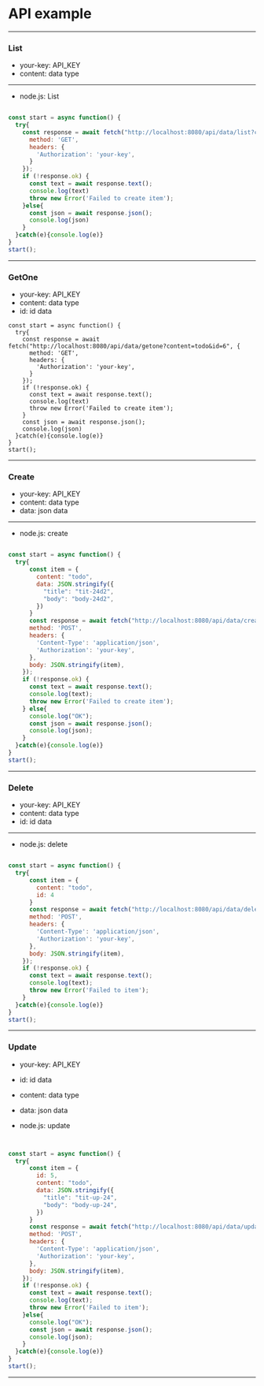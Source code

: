 # API example

***
### List

* your-key: API_KEY 
* content: data type

***
* node.js: List

```js

const start = async function() {
  try{
    const response = await fetch("http://localhost:8080/api/data/list?content=todo&order=desc", {
      method: 'GET',
      headers: {
        'Authorization': 'your-key',
      }
    });
    if (!response.ok) {
      const text = await response.text();
      console.log(text)
      throw new Error('Failed to create item');
    }else{
      const json = await response.json();
      console.log(json)
    }
  }catch(e){console.log(e)}
}
start();
```
***

### GetOne

* your-key: API_KEY 
* content: data type
* id: id data

```
const start = async function() {
  try{
    const response = await fetch("http://localhost:8080/api/data/getone?content=todo&id=6", {
      method: 'GET',
      headers: {
        'Authorization': 'your-key',
      }
    });
    if (!response.ok) {
      const text = await response.text();
      console.log(text)
      throw new Error('Failed to create item');
    }
    const json = await response.json();
    console.log(json)
  }catch(e){console.log(e)}
}
start();

```

***
### Create

* your-key: API_KEY 
* content: data type
* data: json data

***
* node.js: create

```js

const start = async function() {
  try{
      const item = {
        content: "todo",
        data: JSON.stringify({
          "title": "tit-24d2",
          "body": "body-24d2",
        })
      }
      const response = await fetch("http://localhost:8080/api/data/create", {
      method: 'POST',
      headers: {
        'Content-Type': 'application/json',
        'Authorization': 'your-key',
      },
      body: JSON.stringify(item),
    });
    if (!response.ok) {
      const text = await response.text();
      console.log(text);
      throw new Error('Failed to create item');
    } else{
      console.log("OK");
      const json = await response.json();
      console.log(json);
    }
  }catch(e){console.log(e)}
}
start();

```

***
### Delete

* your-key: API_KEY 
* content: data type
* id: id data

***
* node.js: delete

```js

const start = async function() {
  try{
      const item = {
        content: "todo",
        id: 4
      }
      const response = await fetch("http://localhost:8080/api/data/delete", {
      method: 'POST',
      headers: {
        'Content-Type': 'application/json',
        'Authorization': 'your-key',
      },
      body: JSON.stringify(item),
    });
    if (!response.ok) {
      const text = await response.text();
      console.log(text);
      throw new Error('Failed to item');
    }
  }catch(e){console.log(e)}
}
start();

```

***
### Update

* your-key: API_KEY 
* id: id data
* content: data type
* data: json data

* node.js: update

```js


const start = async function() {
  try{
      const item = {
        id: 5,
        content: "todo",
        data: JSON.stringify({
          "title": "tit-up-24",
          "body": "body-up-24",
        })
      }
      const response = await fetch("http://localhost:8080/api/data/update", {
      method: 'POST',
      headers: {
        'Content-Type': 'application/json',
        'Authorization': 'your-key',
      },
      body: JSON.stringify(item),
    });
    if (!response.ok) {
      const text = await response.text();
      console.log(text);
      throw new Error('Failed to item');
    }else{
      console.log("OK");
      const json = await response.json();
      console.log(json);
    }
  }catch(e){console.log(e)}
}
start();

```

***